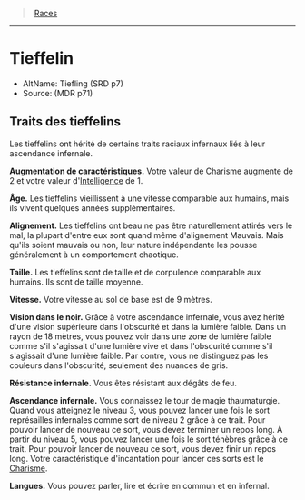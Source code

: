 ﻿---
!RaceItem
FullName: Tieffelin
IntelligenceBonus: 1
CharismaBonus: 2
AbilityScoreIncrease: Votre valeur de [Charisme](hd_abilities_charisma.md) augmente de 2 et votre valeur d'[Intelligence](hd_abilities_intelligence.md) de 1.
Age: Les tieffelins vieillissent à une vitesse comparable aux humains, mais ils vivent quelques années supplémentaires.
Alignment: Les tieffelins ont beau ne pas être naturellement attirés vers le mal, la plupart d'entre eux sont quand même d'alignement Mauvais. Mais qu'ils soient mauvais ou non, leur nature indépendante les pousse généralement à un comportement chaotique.
Size: Les tieffelins sont de taille et de corpulence comparable aux humains. Ils sont de taille moyenne.
Speed: Votre vitesse au sol de base est de 9 mètres.
Darkvision: Grâce à votre ascendance infernale, vous avez hérité d'une vision supérieure dans l'obscurité et dans la lumière faible. Dans un rayon de 18 mètres, vous pouvez voir dans une zone de lumière faible comme s'il s'agissait d'une lumière vive et dans l'obscurité comme s'il s'agissait d'une lumière faible. Par contre, vous ne distinguez pas les couleurs dans l'obscurité, seulement des nuances de gris.
Languages: Vous pouvez parler, lire et écrire en commun et en infernal.
Id: tiefling_hd.md#tieffelin
RootId: tiefling_hd.md
ParentLink: races_hd.md#
Name: Tieffelin
ParentName: Races
NameLevel: 1
AltName: Tiefling (SRD p7)
Source: (MDR p71)
Attributes:
  ParentNameLink: '[Races](races_hd.md#)'
  Markdown: >+
    >  <!--ParentNameLink-->[Races](races_hd.md#)<!--/ParentNameLink-->


    ---



    # <!--Name-->Tieffelin<!--/Name-->


    - AltName: <!--AltName-->Tiefling (SRD p7)<!--/AltName-->

    - Source: <!--Source-->(MDR p71)<!--/Source-->


    ## Traits des tieffelins


    Les tieffelins ont hérité de certains traits raciaux infernaux liés à leur ascendance infernale.


    **Augmentation de caractéristiques.** <!--AbilityScoreIncrease-->Votre valeur de [Charisme](hd_abilities_charisma.md) augmente de 2 et votre valeur d'[Intelligence](hd_abilities_intelligence.md) de 1.<!--/AbilityScoreIncrease-->


    **Âge.** <!--Age-->Les tieffelins vieillissent à une vitesse comparable aux humains, mais ils vivent quelques années supplémentaires.<!--/Age-->


    **Alignement.** <!--Alignment-->Les tieffelins ont beau ne pas être naturellement attirés vers le mal, la plupart d'entre eux sont quand même d'alignement Mauvais. Mais qu'ils soient mauvais ou non, leur nature indépendante les pousse généralement à un comportement chaotique.<!--/Alignment-->


    **Taille.** <!--Size-->Les tieffelins sont de taille et de corpulence comparable aux humains. Ils sont de taille moyenne.<!--/Size-->


    **Vitesse.** <!--Speed-->Votre vitesse au sol de base est de 9 mètres.<!--/Speed-->


    **Vision dans le noir.** <!--Darkvision-->Grâce à votre ascendance infernale, vous avez hérité d'une vision supérieure dans l'obscurité et dans la lumière faible. Dans un rayon de 18 mètres, vous pouvez voir dans une zone de lumière faible comme s'il s'agissait d'une lumière vive et dans l'obscurité comme s'il s'agissait d'une lumière faible. Par contre, vous ne distinguez pas les couleurs dans l'obscurité, seulement des nuances de gris.<!--/Darkvision-->


    **<!--HellishResistanceKey-->Résistance infernale<!--/HellishResistanceKey-->.** <!--HellishResistanceValue-->Vous êtes résistant aux dégâts de feu.<!--/HellishResistanceValue-->


    **<!--InfernalLegacyKey-->Ascendance infernale<!--/InfernalLegacyKey-->.** <!--InfernalLegacyValue-->Vous connaissez le tour de magie thaumaturgie. Quand vous atteignez le niveau 3, vous pouvez lancer une fois le sort représailles infernales comme sort de niveau 2 grâce à ce trait. Pour pouvoir lancer de nouveau ce sort, vous devez terminer un repos long. À partir du niveau 5, vous pouvez lancer une fois le sort ténèbres grâce à ce trait. Pour pouvoir lancer de nouveau ce sort, vous devez finir un repos long. Votre caractéristique d'incantation pour lancer ces sorts est le [Charisme](hd_abilities_charisma.md).<!--/InfernalLegacyValue-->


    **Langues.** <!--Languages-->Vous pouvez parler, lire et écrire en commun et en infernal.<!--/Languages-->

  Name: Tieffelin
  AltName: Tiefling (SRD p7)
  Source: (MDR p71)
  Description: >+
    Les tieffelins ont hérité de certains traits raciaux infernaux liés à leur ascendance infernale.

  AbilityScoreIncrease: Votre valeur de [Charisme](hd_abilities_charisma.md) augmente de 2 et votre valeur d'[Intelligence](hd_abilities_intelligence.md) de 1.
  Age: Les tieffelins vieillissent à une vitesse comparable aux humains, mais ils vivent quelques années supplémentaires.
  Alignment: Les tieffelins ont beau ne pas être naturellement attirés vers le mal, la plupart d'entre eux sont quand même d'alignement Mauvais. Mais qu'ils soient mauvais ou non, leur nature indépendante les pousse généralement à un comportement chaotique.
  Size: Les tieffelins sont de taille et de corpulence comparable aux humains. Ils sont de taille moyenne.
  Speed: Votre vitesse au sol de base est de 9 mètres.
  Darkvision: Grâce à votre ascendance infernale, vous avez hérité d'une vision supérieure dans l'obscurité et dans la lumière faible. Dans un rayon de 18 mètres, vous pouvez voir dans une zone de lumière faible comme s'il s'agissait d'une lumière vive et dans l'obscurité comme s'il s'agissait d'une lumière faible. Par contre, vous ne distinguez pas les couleurs dans l'obscurité, seulement des nuances de gris.
  HellishResistanceKey: Résistance infernale
  HellishResistanceValue: Vous êtes résistant aux dégâts de feu.
  InfernalLegacyKey: Ascendance infernale
  InfernalLegacyValue: Vous connaissez le tour de magie thaumaturgie. Quand vous atteignez le niveau 3, vous pouvez lancer une fois le sort représailles infernales comme sort de niveau 2 grâce à ce trait. Pour pouvoir lancer de nouveau ce sort, vous devez terminer un repos long. À partir du niveau 5, vous pouvez lancer une fois le sort ténèbres grâce à ce trait. Pour pouvoir lancer de nouveau ce sort, vous devez finir un repos long. Votre caractéristique d'incantation pour lancer ces sorts est le [Charisme](hd_abilities_charisma.md).
  Languages: Vous pouvez parler, lire et écrire en commun et en infernal.
AttributesDictionary: >+
  ParentNameLink: '[Races](races_hd.md#)'

  Markdown: >+

    >  <!--ParentNameLink-->[Races](races_hd.md#)<!--/ParentNameLink-->





    ---







    # <!--Name-->Tieffelin<!--/Name-->





    - AltName: <!--AltName-->Tiefling (SRD p7)<!--/AltName-->



    - Source: <!--Source-->(MDR p71)<!--/Source-->





    ## Traits des tieffelins





    Les tieffelins ont hérité de certains traits raciaux infernaux liés à leur ascendance infernale.





    **Augmentation de caractéristiques.** <!--AbilityScoreIncrease-->Votre valeur de [Charisme](hd_abilities_charisma.md) augmente de 2 et votre valeur d'[Intelligence](hd_abilities_intelligence.md) de 1.<!--/AbilityScoreIncrease-->





    **Âge.** <!--Age-->Les tieffelins vieillissent à une vitesse comparable aux humains, mais ils vivent quelques années supplémentaires.<!--/Age-->





    **Alignement.** <!--Alignment-->Les tieffelins ont beau ne pas être naturellement attirés vers le mal, la plupart d'entre eux sont quand même d'alignement Mauvais. Mais qu'ils soient mauvais ou non, leur nature indépendante les pousse généralement à un comportement chaotique.<!--/Alignment-->





    **Taille.** <!--Size-->Les tieffelins sont de taille et de corpulence comparable aux humains. Ils sont de taille moyenne.<!--/Size-->





    **Vitesse.** <!--Speed-->Votre vitesse au sol de base est de 9 mètres.<!--/Speed-->





    **Vision dans le noir.** <!--Darkvision-->Grâce à votre ascendance infernale, vous avez hérité d'une vision supérieure dans l'obscurité et dans la lumière faible. Dans un rayon de 18 mètres, vous pouvez voir dans une zone de lumière faible comme s'il s'agissait d'une lumière vive et dans l'obscurité comme s'il s'agissait d'une lumière faible. Par contre, vous ne distinguez pas les couleurs dans l'obscurité, seulement des nuances de gris.<!--/Darkvision-->





    **<!--HellishResistanceKey-->Résistance infernale<!--/HellishResistanceKey-->.** <!--HellishResistanceValue-->Vous êtes résistant aux dégâts de feu.<!--/HellishResistanceValue-->





    **<!--InfernalLegacyKey-->Ascendance infernale<!--/InfernalLegacyKey-->.** <!--InfernalLegacyValue-->Vous connaissez le tour de magie thaumaturgie. Quand vous atteignez le niveau 3, vous pouvez lancer une fois le sort représailles infernales comme sort de niveau 2 grâce à ce trait. Pour pouvoir lancer de nouveau ce sort, vous devez terminer un repos long. À partir du niveau 5, vous pouvez lancer une fois le sort ténèbres grâce à ce trait. Pour pouvoir lancer de nouveau ce sort, vous devez finir un repos long. Votre caractéristique d'incantation pour lancer ces sorts est le [Charisme](hd_abilities_charisma.md).<!--/InfernalLegacyValue-->





    **Langues.** <!--Languages-->Vous pouvez parler, lire et écrire en commun et en infernal.<!--/Languages-->



  Name: Tieffelin

  AltName: Tiefling (SRD p7)

  Source: (MDR p71)

  Description: >+

    Les tieffelins ont hérité de certains traits raciaux infernaux liés à leur ascendance infernale.



  AbilityScoreIncrease: Votre valeur de [Charisme](hd_abilities_charisma.md) augmente de 2 et votre valeur d'[Intelligence](hd_abilities_intelligence.md) de 1.

  Age: Les tieffelins vieillissent à une vitesse comparable aux humains, mais ils vivent quelques années supplémentaires.

  Alignment: Les tieffelins ont beau ne pas être naturellement attirés vers le mal, la plupart d'entre eux sont quand même d'alignement Mauvais. Mais qu'ils soient mauvais ou non, leur nature indépendante les pousse généralement à un comportement chaotique.

  Size: Les tieffelins sont de taille et de corpulence comparable aux humains. Ils sont de taille moyenne.

  Speed: Votre vitesse au sol de base est de 9 mètres.

  Darkvision: Grâce à votre ascendance infernale, vous avez hérité d'une vision supérieure dans l'obscurité et dans la lumière faible. Dans un rayon de 18 mètres, vous pouvez voir dans une zone de lumière faible comme s'il s'agissait d'une lumière vive et dans l'obscurité comme s'il s'agissait d'une lumière faible. Par contre, vous ne distinguez pas les couleurs dans l'obscurité, seulement des nuances de gris.

  HellishResistanceKey: Résistance infernale

  HellishResistanceValue: Vous êtes résistant aux dégâts de feu.

  InfernalLegacyKey: Ascendance infernale

  InfernalLegacyValue: Vous connaissez le tour de magie thaumaturgie. Quand vous atteignez le niveau 3, vous pouvez lancer une fois le sort représailles infernales comme sort de niveau 2 grâce à ce trait. Pour pouvoir lancer de nouveau ce sort, vous devez terminer un repos long. À partir du niveau 5, vous pouvez lancer une fois le sort ténèbres grâce à ce trait. Pour pouvoir lancer de nouveau ce sort, vous devez finir un repos long. Votre caractéristique d'incantation pour lancer ces sorts est le [Charisme](hd_abilities_charisma.md).

  Languages: Vous pouvez parler, lire et écrire en commun et en infernal.

Description: >+
  Les tieffelins ont hérité de certains traits raciaux infernaux liés à leur ascendance infernale.

---
>  [Races](races_hd.md#)

---


# Tieffelin

- AltName: Tiefling (SRD p7)
- Source: (MDR p71)

## Traits des tieffelins

Les tieffelins ont hérité de certains traits raciaux infernaux liés à leur ascendance infernale.

**Augmentation de caractéristiques.** Votre valeur de [Charisme](hd_abilities_charisma.md) augmente de 2 et votre valeur d'[Intelligence](hd_abilities_intelligence.md) de 1.

**Âge.** Les tieffelins vieillissent à une vitesse comparable aux humains, mais ils vivent quelques années supplémentaires.

**Alignement.** Les tieffelins ont beau ne pas être naturellement attirés vers le mal, la plupart d'entre eux sont quand même d'alignement Mauvais. Mais qu'ils soient mauvais ou non, leur nature indépendante les pousse généralement à un comportement chaotique.

**Taille.** Les tieffelins sont de taille et de corpulence comparable aux humains. Ils sont de taille moyenne.

**Vitesse.** Votre vitesse au sol de base est de 9 mètres.

**Vision dans le noir.** Grâce à votre ascendance infernale, vous avez hérité d'une vision supérieure dans l'obscurité et dans la lumière faible. Dans un rayon de 18 mètres, vous pouvez voir dans une zone de lumière faible comme s'il s'agissait d'une lumière vive et dans l'obscurité comme s'il s'agissait d'une lumière faible. Par contre, vous ne distinguez pas les couleurs dans l'obscurité, seulement des nuances de gris.

**Résistance infernale.** Vous êtes résistant aux dégâts de feu.

**Ascendance infernale.** Vous connaissez le tour de magie thaumaturgie. Quand vous atteignez le niveau 3, vous pouvez lancer une fois le sort représailles infernales comme sort de niveau 2 grâce à ce trait. Pour pouvoir lancer de nouveau ce sort, vous devez terminer un repos long. À partir du niveau 5, vous pouvez lancer une fois le sort ténèbres grâce à ce trait. Pour pouvoir lancer de nouveau ce sort, vous devez finir un repos long. Votre caractéristique d'incantation pour lancer ces sorts est le [Charisme](hd_abilities_charisma.md).

**Langues.** Vous pouvez parler, lire et écrire en commun et en infernal.

